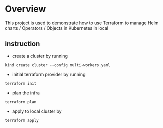 # Overview
This project is used to demonstrate how to use Terraform to manage Helm charts / Operators / Objects in Kubernetes in local


## instruction

- create a cluster by running
```
kind create cluster --config multi-workers.yaml
```

- initial terraform provider by running

```
terraform init
```

- plan the infra

```
terraform plan
```

- apply to local cluster by 

```
terraform apply
```